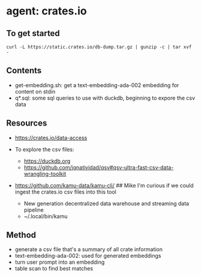 # agent: crates.io

## To get started

```
curl -L https://static.crates.io/db-dump.tar.gz | gunzip -c | tar xvf -
```

## Contents

- get-embedding.sh: get a text-embedding-ada-002 embedding for content on stdin
- q*.sql: some sql queries to use with duckdb, beginning to expore the csv data

## Resources

- https://crates.io/data-access
- To explore the csv files:
    - https://duckdb.org
    - https://github.com/jqnatividad/qsv#qsv-ultra-fast-csv-data-wrangling-toolkit

- https://github.com/kamu-data/kamu-cli/ ## Mike I'm curious if we could ingest the crates.io csv files into this tool
    - New generation decentralized data warehouse and streaming data pipeline
    - ~/.local/bin/kamu

## Method

- generate a csv file that's a summary of all crate information
- text-embedding-ada-002: used for generated embeddings
- turn user prompt into an embedding
- table scan to find best matches

